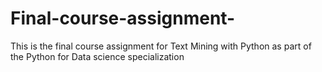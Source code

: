 # Final-course-assignment-
This is the final course assignment for Text Mining with Python as part of the Python for Data science specialization

